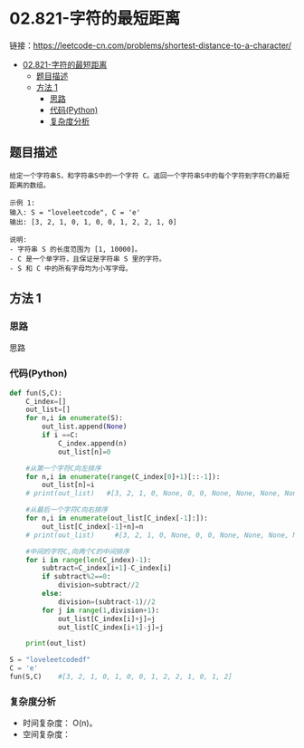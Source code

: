 # 02.821-字符的最短距离

链接：https://leetcode-cn.com/problems/shortest-distance-to-a-character/

- [02.821-字符的最短距离](#02821-字符的最短距离)
  - [题目描述](#题目描述)
  - [方法 1](#方法-1)
    - [思路](#思路)
    - [代码(Python)](#代码Python)
    - [复杂度分析](#复杂度分析)

## 题目描述
```
给定一个字符串S，和字符串S中的一个字符 C。返回一个字符串S中的每个字符到字符C的最短距离的数组。

示例 1:
输入: S = "loveleetcode", C = 'e'
输出: [3, 2, 1, 0, 1, 0, 0, 1, 2, 2, 1, 0]

说明:
- 字符串 S 的长度范围为 [1, 10000]。
- C 是一个单字符，且保证是字符串 S 里的字符。
- S 和 C 中的所有字母均为小写字母。
```

## 方法 1

### 思路
思路


### 代码(Python)
```python
def fun(S,C):
    C_index=[]
    out_list=[]
    for n,i in enumerate(S):
        out_list.append(None)
        if i ==C:
            C_index.append(n)
            out_list[n]=0

    #从第一个字符C向左排序
    for n,i in enumerate(range(C_index[0]+1)[::-1]):
        out_list[n]=i
    # print(out_list)   #[3, 2, 1, 0, None, 0, 0, None, None, None, None, 0, None, None]

    #从最后一个字符C向右排序
    for n,i in enumerate(out_list[C_index[-1]:]):
        out_list[C_index[-1]+n]=n
    # print(out_list)     #[3, 2, 1, 0, None, 0, 0, None, None, None, None, 0, 1, 2]

    #中间的字符C,向两个C的中间排序
    for i in range(len(C_index)-1):
        subtract=C_index[i+1]-C_index[i]
        if subtract%2==0:
            division=subtract//2
        else:
            division=(subtract-1)//2
        for j in range(1,division+1):
            out_list[C_index[i]+j]=j
            out_list[C_index[i+1]-j]=j

    print(out_list)

S = "loveleetcodedf"
C = 'e'
fun(S,C)    #[3, 2, 1, 0, 1, 0, 0, 1, 2, 2, 1, 0, 1, 2]
```

### 复杂度分析
- 时间复杂度： O(n)。
- 空间复杂度：


